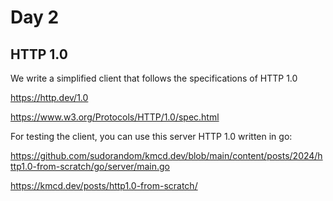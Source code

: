 # Day 2

## HTTP 1.0

We write a simplified client that follows the specifications of HTTP 1.0

https://http.dev/1.0

https://www.w3.org/Protocols/HTTP/1.0/spec.html

For testing the client, you can use this server HTTP 1.0 written in go:

https://github.com/sudorandom/kmcd.dev/blob/main/content/posts/2024/http1.0-from-scratch/go/server/main.go

https://kmcd.dev/posts/http1.0-from-scratch/

